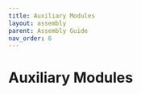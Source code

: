 ```yaml
---
title: Auxiliary Modules
layout: assembly
parent: Assembly Guide
nav_order: 6
---
```


# Auxiliary Modules
